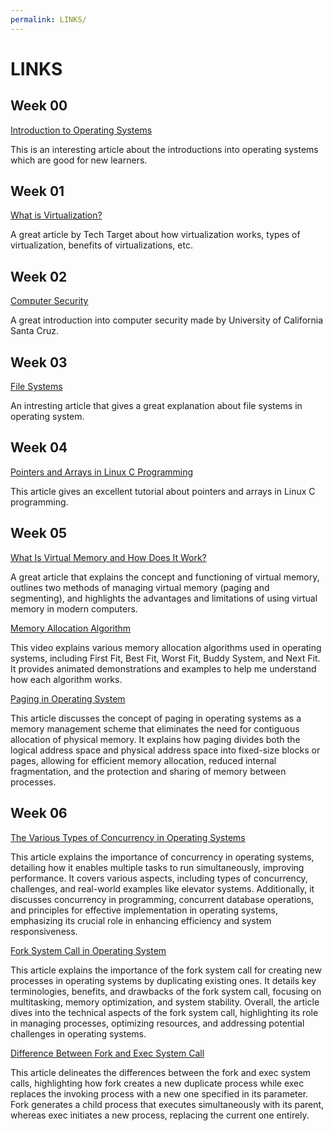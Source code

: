```yaml
---
permalink: LINKS/
---
```


# LINKS

## Week 00

[Introduction to Operating Systems](https://www.geeksforgeeks.org/introduction-of-operating-system-set-1/)

This is an interesting article about the introductions into operating systems which are good for new learners.

   
## Week 01

[What is Virtualization?](https://www.techtarget.com/searchitoperations/definition/virtualization)

A great article by Tech Target about how virtualization works, types of virtualization, benefits of virtualizations, etc.
   
## Week 02

[Computer Security](https://its.ucsc.edu/security/training/docs/intro.pdf)

A great introduction into computer security made by University of California Santa Cruz.
    
## Week 03

[File Systems](https://www.geeksforgeeks.org/file-systems-in-operating-system/)

An intresting article that gives a great explanation about file systems in operating system.
    
## Week 04

[Pointers and Arrays in Linux C Programming](https://www.howtoforge.com/linux-c-programming-tutorial-part-19-pointers-and-arrays/#:~:text=Pointers%20are%20a%20special%20kind,store%20an%20address%20into%20it.)

This article gives an excellent tutorial about pointers and arrays in Linux C programming.
   
## Week 05

[What Is Virtual Memory and How Does It Work?](https://www.indeed.com/career-advice/career-development/virtual-memory)

A great article that explains the concept and functioning of virtual memory, outlines two methods of managing virtual memory (paging and segmenting), and highlights the advantages and limitations of using virtual memory in modern computers.
    
[Memory Allocation Algorithm](https://www.youtube.com/watch?v=10vroQb5IdY)

This video explains various memory allocation algorithms used in operating systems, including First Fit, Best Fit, Worst Fit, Buddy System, and Next Fit. It provides animated demonstrations and examples to help me understand how each algorithm works.

[Paging in Operating System](https://www.geeksforgeeks.org/paging-in-operating-system/)

This article discusses the concept of paging in operating systems as a memory management scheme that eliminates the need for contiguous allocation of physical memory. It explains how paging divides both the logical address space and physical address space into fixed-size blocks or pages, allowing for efficient memory allocation, reduced internal fragmentation, and the protection and sharing of memory between processes.

## Week 06

[The Various Types of Concurrency in Operating Systems](https://lemp.io/the-various-types-of-concurrency-in-operating-systems/)
   
This article explains the importance of concurrency in operating systems, detailing how it enables multiple tasks to run simultaneously, improving performance. It covers various aspects, including types of concurrency, challenges, and real-world examples like elevator systems. Additionally, it discusses concurrency in programming, concurrent database operations, and principles for effective implementation in operating systems, emphasizing its crucial role in enhancing efficiency and system responsiveness.

[Fork System Call in Operating System](https://www.geeksforgeeks.org/fork-system-call-in-operating-system/)

This article explains the importance of the fork system call for creating new processes in operating systems by duplicating existing ones. It details key terminologies, benefits, and drawbacks of the fork system call, focusing on multitasking, memory optimization, and system stability. Overall, the article dives into the technical aspects of the fork system call, highlighting its role in managing processes, optimizing resources, and addressing potential challenges in operating systems.

[Difference Between Fork and Exec System Call](https://binaryterms.com/difference-between-fork-and-exec-system-call.html)

This article delineates the differences between the fork and exec system calls, highlighting how fork creates a new duplicate process while exec replaces the invoking process with a new one specified in its parameter. Fork generates a child process that executes simultaneously with its parent, whereas exec initiates a new process, replacing the current one entirely.

